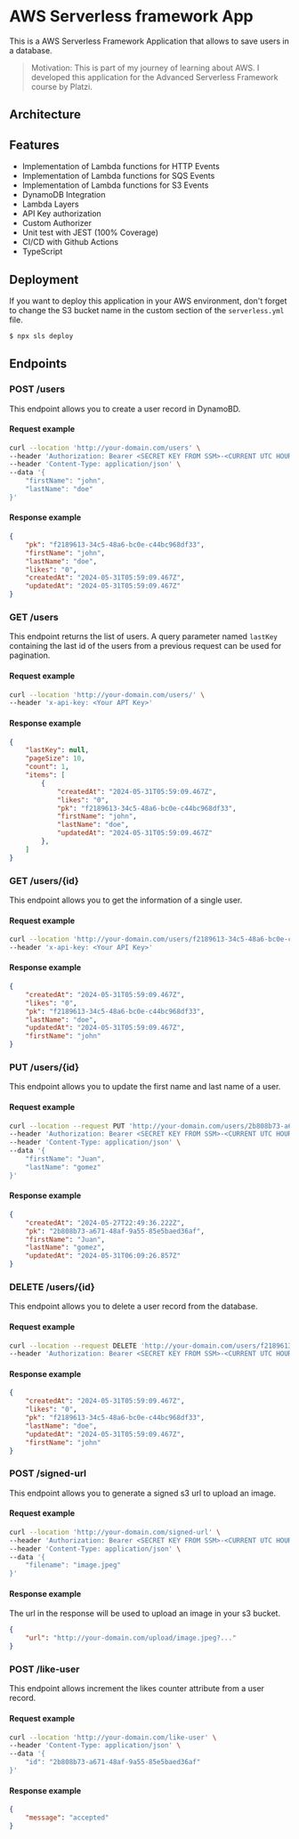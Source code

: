# AWS Serverless framework App

This is a AWS Serverless Framework Application that allows to save users in a database.

> Motivation: This is part of my journey of learning about AWS. I developed this application for the Advanced Serverless Framework course by Platzi.

## Architecture


## Features
- Implementation of Lambda functions for HTTP Events
- Implementation of Lambda functions for SQS Events
- Implementation of Lambda functions for S3 Events
- DynamoDB Integration
- Lambda Layers
- API Key authorization
- Custom Authorizer
- Unit test with JEST (100% Coverage)
- CI/CD with Github Actions
- TypeScript

## Deployment
If you want to deploy this application in your AWS environment, don't forget to change the S3 bucket name in the custom section of the `serverless.yml` file.

```bash
$ npx sls deploy
```

## Endpoints

### POST /users
This endpoint allows you to create a user record in DynamoBD.

#### Request example
```bash
curl --location 'http://your-domain.com/users' \
--header 'Authorization: Bearer <SECRET KEY FROM SSM>-<CURRENT UTC HOUR>-<CURRENT UTC MINUTE>' \
--header 'Content-Type: application/json' \
--data '{
	"firstName": "john",
    "lastName": "doe"
}'
```

#### Response example
```json
{
    "pk": "f2189613-34c5-48a6-bc0e-c44bc968df33",
    "firstName": "john",
    "lastName": "doe",
    "likes": "0",
    "createdAt": "2024-05-31T05:59:09.467Z",
    "updatedAt": "2024-05-31T05:59:09.467Z"
}
```

### GET /users
This endpoint returns the list of users. A query parameter named `lastKey` containing the last id of the users from a previous request can be used for pagination.

#### Request example
```bash
curl --location 'http://your-domain.com/users/' \
--header 'x-api-key: <Your APT Key>'
```

#### Response example
```json
{
    "lastKey": null,
    "pageSize": 10,
    "count": 1,
    "items": [
        {
            "createdAt": "2024-05-31T05:59:09.467Z",
            "likes": "0",
            "pk": "f2189613-34c5-48a6-bc0e-c44bc968df33",
            "firstName": "john",
            "lastName": "doe",
            "updatedAt": "2024-05-31T05:59:09.467Z"
        },
    ]
}
```

### GET /users/{id}
This endpoint allows you to get the information of a single user.

#### Request example
```bash
curl --location 'http://your-domain.com/users/f2189613-34c5-48a6-bc0e-c44bc968df33' \
--header 'x-api-key: <Your API Key>'
```
#### Response example
```json
{
    "createdAt": "2024-05-31T05:59:09.467Z",
    "likes": "0",
    "pk": "f2189613-34c5-48a6-bc0e-c44bc968df33",
    "lastName": "doe",
    "updatedAt": "2024-05-31T05:59:09.467Z",
    "firstName": "john"
}
```

### PUT /users/{id}
This endpoint allows you to update the first name and last name of a user.

#### Request example
```bash
curl --location --request PUT 'http://your-domain.com/users/2b808b73-a671-48af-9a55-85e5baed36af' \
--header 'Authorization: Bearer <SECRET KEY FROM SSM>-<CURRENT UTC HOUR>-<CURRENT UTC MINUTE>' \
--header 'Content-Type: application/json' \
--data '{
	"firstName": "Juan",
    "lastName": "gomez"
}'
```

#### Response example

```json
{
    "createdAt": "2024-05-27T22:49:36.222Z",
    "pk": "2b808b73-a671-48af-9a55-85e5baed36af",
    "firstName": "Juan",
    "lastName": "gomez",
    "updatedAt": "2024-05-31T06:09:26.857Z"
}
```

### DELETE /users/{id}
This endpoint allows you to delete a user record from the database.

#### Request example
```bash
curl --location --request DELETE 'http://your-domain.com/users/f2189613-34c5-48a6-bc0e-c44bc968df33' \
--header 'Authorization: Bearer <SECRET KEY FROM SSM>-<CURRENT UTC HOUR>-<CURRENT UTC MINUTE>'
```

#### Response example

```json
{
    "createdAt": "2024-05-31T05:59:09.467Z",
    "likes": "0",
    "pk": "f2189613-34c5-48a6-bc0e-c44bc968df33",
    "lastName": "doe",
    "updatedAt": "2024-05-31T05:59:09.467Z",
    "firstName": "john"
}
```

### POST /signed-url
This endpoint allows you to generate a signed s3 url to upload an image.

#### Request example
```bash
curl --location 'http://your-domain.com/signed-url' \
--header 'Authorization: Bearer <SECRET KEY FROM SSM>-<CURRENT UTC HOUR>-<CURRENT UTC MINUTE>' \
--header 'Content-Type: application/json' \
--data '{
    "filename": "image.jpeg"
}'
```

#### Response example
The url in the response will be used to upload an image in your s3 bucket.

```json
{
    "url": "http://your-domain.com/upload/image.jpeg?..."
}
```

### POST /like-user
This endpoint allows increment the likes counter attribute from a user record.

#### Request example
```bash
curl --location 'http://your-domain.com/like-user' \
--header 'Content-Type: application/json' \
--data '{
    "id": "2b808b73-a671-48af-9a55-85e5baed36af"
}'
```

#### Response example

```json
{
    "message": "accepted"
}
```

